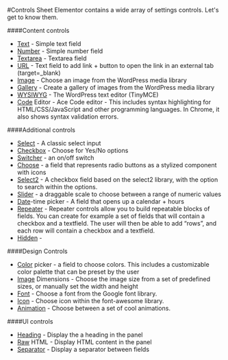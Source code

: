 #Controls Sheet
Elementor contains a wide array of settings controls. Let's get to know them.


####Content controls

* [Text](_text.md) - Simple text field
* [Number](_number.md) - Simple number field
* [Textarea](_textarea.md) - Textarea field
* [URL](_url.md) - Text field to add link + button to open the link in an external tab (target=_blank)
* [Image](_image.md) - Choose an image from the WordPress media library
* [Gallery](_gallery.md) - Create a gallery of images from the WordPress media library
* [WYSIWYG](_wysiwyg.md) - The WordPress text editor (TinyMCE)
* [Code](_code.md) Editor - Ace Code editor - This includes syntax highlighting for HTML/CSS/JavaScript and other programming languages. In Chrome, it also shows syntax validation errors.

####Additional controls

* [Select](_select.md) - A classic select input 
* [Checkbox](_checkbox.md) - Choose for Yes/No options
* [Switcher](_switcher.md) - an on/off switch
* [Choose](_choose.md) - a field that represents radio buttons as a stylized component with icons
* [Select2](_select2.md) - A checkbox field based on the select2 library, with the option to search within the options.
* [Slider](_slider.md) - a draggable scale to choose between a range of numeric values
* [Date](_date.md)-time picker - A field that opens up a calendar + hours
* [Repeater](_repeater.md) - Repeater controls allow you to build repeatable blocks of fields. You can create for example a set of fields that will contain a checkbox and a textfield. The user will then be able to add “rows”, and each row will contain a checkbox and a textfield.
* [Hidden](_hidden.md) - 

####Design Controls

* [Color](_color.md) picker - a field to choose colors. This includes a customizable color palette that can be preset by the user
* [Image](_image.md) Dimensions - Choose the image size from a set of predefined sizes, or manually set the width and height
* [Font](_font.md) - Choose a font from the Google font library.
* [Icon](_icon.md) - Choose icon within the font-awesome library.
* [Animation](_animation.md) - Choose between a set of cool animations.

####UI controls

* [Heading](_heading.md) - Display the a heading in the panel
* [Raw](_raw.md) HTML - Display HTML content in the panel
* [Separator](_separator.md) - Display a separator between fields